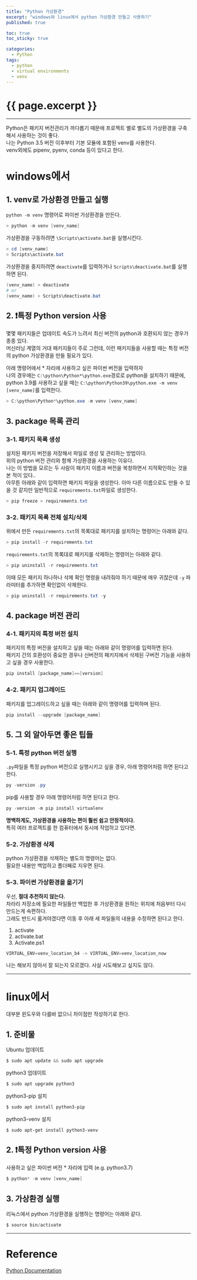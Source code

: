 ```yaml
---
title: "Python 가상환경"
excerpt: "windows와 linux에서 python 가상환경 만들고 사용하기"
published: true

toc: true
toc_sticky: true

categories:
  - Python
tags:
  - python
  - virtual environments
  - venv
---
```

# {{ page.excerpt }}
---
Python은 패키지 버전관리가 까다롭기 때문에 프로젝트 별로 별도의 가상환경을 구축해서 사용하는 것이 좋다.  
나는 Python 3.5 버전 이후부터 기본 모듈에 포함된 venv를 사용한다.  
venv외에도 pipenv, pyenv, conda 등이 있다고 한다.  

# windows에서
## 1. venv로 가상환경 만들고 실행

`python -m venv` 명령어로 파이썬 가상환경을 만든다.

```powershell
> python -m venv [venv_name]
```

가상환경을 구동하려면 `\Scripts\activate.bat`을 실행시킨다.

```powershell
> cd [venv_name]
> Scripts\activate.bat
```

가상환경을 중지하려면 `deactivate`를 입력하거나 `Scripts\deactivate.bat`를 실행하면 된다.

```powershell
(venv_name) > deactivate
# or
(venv_name) > Scripts\deactivate.bat
```

## 2. ❗특정 Python version 사용
몇몇 패키지들은 업데이트 속도가 느려서 최신 버전의 python과 호환되지 않는 경우가 종종 있다.  
머신러닝 계열의 거대 패키지들이 주로 그런데, 이런 패키지들을 사용할 때는 특정 버전의 python 가상환경을 만들 필요가 있다.  

아래 명령어에서 * 자리에 사용하고 싶은 파이썬 버전을 입력하자  
나의 경우에는 `C:\python\Python*\python.exe`경로로 python을 설치하기 때문에, python 3.9를 사용하고 싶을 때는 `C:\python\Python39\python.exe -m venv [venv_name]`를 입력한다.

```powershell
> C:\python\Python*\python.exe -m venv [venv_name]
```

## 3. package 목록 관리
### 3-1. 패키지 목록 생성
설치된 패키지 버전을 저장해서 파일로 생성 및 관리하는 방법이다.  
위의 python 버전 관리와 함께 가상환경을 사용하는 이유다.  
나는 이 방법을 모르는 두 사람이 패키지 이름과 버전을 복창하면서 지적확인하는 것을 본 적이 있다..  
아무튼 아래와 같이 입력하면 패키지 파일을 생성한다. 아마 다른 이름으로도 만들 수 있을 것 같지만 일반적으로 `requirements.txt`파일로 생성한다.

```powershell
> pip freeze > requirements.txt
```

### 3-2. 패키지 목록 전체 설치/삭제
위에서 만든 `requirements.txt`의 목록대로 패키지를 설치하는 명령어는 아래와 같다.

```powershell
> pip install -r requirements.txt
```

`requirements.txt`의 목록대로 패키지를 삭제하는 명령어는 아래와 같다.

```powershell
> pip uninstall -r requirements.txt
```

이때 모든 패키지 하나하나 삭제 확인 명령을 내려줘야 하기 때문에 매우 귀찮은데 `-y` 파라미터를 추가하면 확인없이 삭제한다.

```powershell
> pip uninstall -r requirements.txt -y
```

## 4. package 버전 관리
### 4-1. 패키지의 특정 버전 설치
패키지의 특정 버전을 설치하고 싶을 때는 아래와 같이 명령어를 입력하면 된다.  
패키지 간의 호환성이 중요한 경우나 신버전의 패키지에서 삭제된 구버전 기능을 사용하고 싶을 경우 사용한다.

```powershell
pip install [package_name]==[version]
```

### 4-2. 패키지 업그레이드
패키지를 업그레이드하고 싶을 때는 아래와 같이 명령어를 입력하며 된다.

```powershell
pip install --upgrade [package_name]
```

## 5. 그 외 알아두면 좋은 팁들
### 5-1. 특정 python 버전 실행
`.py`파일을 특정 python 버전으로 실행시키고 싶을 경우, 아래 명령어처럼 하면 된다고 한다.

```powershell
py -version .py
```

pip를 사용할 경우 아래 명령어처럼 하면 된다고 한다.

```powershell
py -version -m pip install virtualenv
```

**명백하게도, 가상환경을 사용하는 편이 훨씬 쉽고 안정적이다.**  
특히 여러 프로젝트를 한 컴퓨터에서 동시에 작업하고 있다면.  

### 5-2. 가상환경 삭제
python 가상환경을 삭제하는 별도의 명령어는 없다.  
필요한 내용만 백업하고 폴더째로 지우면 된다.  

### 5-3. 파이썬 가상환경을 옮기기
우선, **절대 추천하지 않는다.**  
차라리 저장소에 필요한 파일들만 백업한 후 가상환경을 원하는 위치에 처음부터 다시 만드는게 속편하다.  
그래도 반드시 옮겨야겠다면 이동 후 아래 세 파일들의 내용을 수정하면 된다고 한다.

1. activate
2. activate.bat
3. Activate.ps1

```powershell
VIRTUAL_ENV=venv_location_b4 -> VIRTUAL_ENV=venv_location_now
```
나는 해보지 않아서 잘 되는지 모르겠다. 사실 시도해보고 싶지도 않다.  

---

# linux에서
대부분 윈도우와 다를바 없으니 차이점만 작성하기로 한다.  

## 1. 준비물
Ubuntu 업데이트

```powershell
$ sudo apt update && sudo apt upgrade
```

python3 업데이트

```powershell
$ sudo apt upgrade python3
```

python3-pip 설치

```powershell
$ sudo apt install python3-pip
```

python3-venv 설치

```powershell
$ sudo apt-get install python3-venv
```

## 2. ❗특정 Python version 사용
사용하고 싶은 파이썬 버전 * 자리에 입력 (e.g. python3.7)

```powershell
$ python* -m venv [venv_name]
```

## 3. 가상환경 실행
리눅스에서 python 가상환경을 실행하는 명령어는 아래와 같다.

```powershell
$ source bin/activate
```

---
# Reference
[Python Documentation](https://docs.python.org/ko/3/tutorial/venv.html)